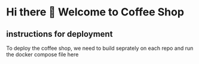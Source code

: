 # Hi there 👋 Welcome to Coffee Shop

## instructions for deployment

To deploy the coffee shop, we need to build seprately on each repo and run the docker compose file here
